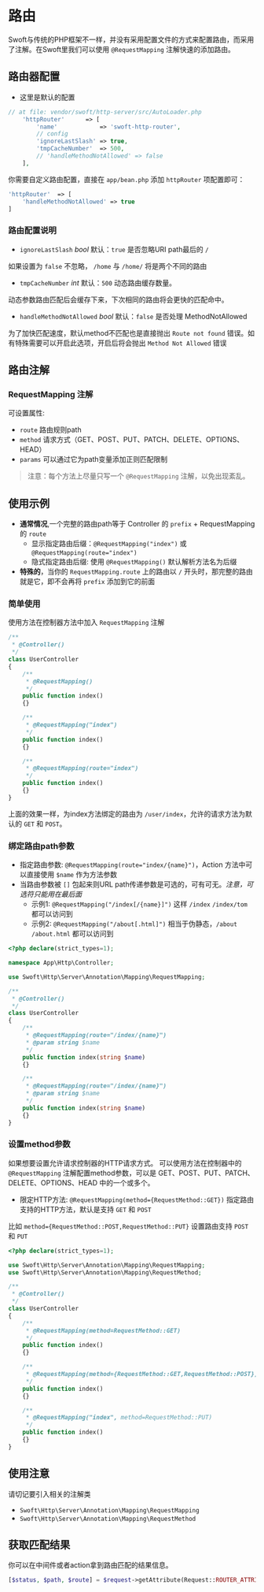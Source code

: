 # 路由

Swoft与传统的PHP框架不一样，并没有采用配置文件的方式来配置路由，而采用了注解。在Swoft里我们可以使用 `@RequestMapping` 注解快速的添加路由。

## 路由器配置

- 这里是默认的配置

```php
// at file: vendor/swoft/http-server/src/AutoLoader.php
    'httpRouter'      => [
        'name'            => 'swoft-http-router',
        // config
        'ignoreLastSlash' => true,
        'tmpCacheNumber'  => 500,
        // 'handleMethodNotAllowed' => false
    ],
```

你需要自定义路由配置，直接在 `app/bean.php` 添加 `httpRouter` 项配置即可：

```php
'httpRouter'  => [
    'handleMethodNotAllowed' => true
]
```

### 路由配置说明

- `ignoreLastSlash` _bool_ 默认：`true` 是否忽略URI path最后的 `/`

如果设置为 `false` 不忽略， `/home` 与 `/home/` 将是两个不同的路由

- `tmpCacheNumber` _int_ 默认：`500` 动态路由缓存数量。

动态参数路由匹配后会缓存下来，下次相同的路由将会更快的匹配命中。

- `handleMethodNotAllowed` _bool_ 默认：`false` 是否处理 MethodNotAllowed

为了加快匹配速度，默认method不匹配也是直接抛出 `Route not found` 错误。如有特殊需要可以开启此选项，开启后将会抛出 `Method Not Allowed` 错误

## 路由注解

### RequestMapping 注解

可设置属性:

- `route` 路由规则path
- `method` 请求方式（GET、POST、PUT、PATCH、DELETE、OPTIONS、HEAD）
- `params` 可以通过它为path变量添加正则匹配限制

> 注意：每个方法上尽量只写一个 `@RequestMapping` 注解，以免出现紊乱。

## 使用示例

- **通常情况**,一个完整的路由path等于 Controller 的 `prefix` + RequestMapping 的 `route`
  - 显示指定路由后缀：`@RequestMapping("index")` 或 `@RequestMapping(route="index")`
  - 隐式指定路由后缀: 使用 `@RequestMapping()` 默认解析方法名为后缀
- **特殊的**，当你的 `RequestMapping.route` 上的路由以 `/` 开头时，那完整的路由就是它，即不会再将 `prefix` 添加到它的前面

### 简单使用

使用方法在控制器方法中加入 `RequestMapping` 注解

```php
/**
 * @Controller()
 */
class UserController
{
    /**
     * @RequestMapping()
     */
    public function index()
    {}

    /**
     * @RequestMapping("index")
     */
    public function index()
    {}

    /**
     * @RequestMapping(route="index")
     */
    public function index()
    {}
}
```

上面的效果一样，为index方法绑定的路由为 `/user/index`，允许的请求方法为默认的 `GET` 和 `POST`。

### 绑定路由path参数

- 指定路由参数: `@RequestMapping(route="index/{name}")`，Action 方法中可以直接使用 `$name` 作为方法参数
- 当路由参数被 `[]` 包起来则URL path传递参数是可选的，可有可无。_注意，可选符只能用在最后面_
  - 示例1: `@RequestMapping("/index[/{name}]")` 这样 `/index` `/index/tom` 都可以访问到
  - 示例2: `@RequestMapping("/about[.html]")` 相当于伪静态，`/about` `/about.html` 都可以访问到

```php
<?php declare(strict_types=1);

namespace App\Http\Controller;

use Swoft\Http\Server\Annotation\Mapping\RequestMapping;

/**
 * @Controller()
 */
class UserController
{
    /**
     * @RequestMapping(route="/index/{name}")
     * @param string $name
     */
    public function index(string $name)
    {}

    /**
     * @RequestMapping(route="/index/{name}")
     * @param string $name
     */
    public function index(string $name)
    {}
}
```

### 设置method参数

如果想要设置允许请求控制器的HTTP请求方式。
可以使用方法在控制器中的 `@RequestMapping` 注解配置method参数，可以是 GET、POST、PUT、PATCH、DELETE、OPTIONS、HEAD 中的一个或多个。

- 限定HTTP方法: `@RequestMapping(method={RequestMethod::GET})` 指定路由支持的HTTP方法，默认是支持 `GET` 和 `POST`

比如 `method={RequestMethod::POST,RequestMethod::PUT}` 设置路由支持 `POST` 和 `PUT`

```php
<?php declare(strict_types=1);

use Swoft\Http\Server\Annotation\Mapping\RequestMapping;
use Swoft\Http\Server\Annotation\Mapping\RequestMethod;

/**
 * @Controller()
 */
class UserController
{
    /**
     * @RequestMapping(method=RequestMethod::GET)
     */
    public function index()
    {}

    /**
     * @RequestMapping(method={RequestMethod::GET,RequestMethod::POST})
     */
    public function index()
    {}

    /**
     * @RequestMapping("index", method=RequestMethod::PUT)
     */
    public function index()
    {}
}
```

## 使用注意

请切记要引入相关的注解类

- `Swoft\Http\Server\Annotation\Mapping\RequestMapping`
- `Swoft\Http\Server\Annotation\Mapping\RequestMethod`

## 获取匹配结果

你可以在中间件或者action拿到路由匹配的结果信息。

```php
[$status, $path, $route] = $request->getAttribute(Request::ROUTER_ATTRIBUTE);
```

